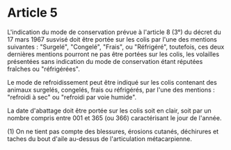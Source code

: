 # Article 5

L'indication du mode de conservation prévue à l'article 8 (3°) du décret du 17 mars 1967 susvisé doit être portée sur les colis par l'une des mentions suivantes : "Surgelé", "Congelé", "Frais", ou "Réfrigéré", toutefois, ces deux dernières mentions pourront ne pas être portées sur les colis, les volailles présentées sans indication du mode de conservation étant réputées  fraîches  ou "réfrigérées".

Le mode de refroidissement peut être indiqué sur les colis contenant des animaux surgelés, congelés, frais ou réfrigérés, par l'une des mentions : "refroidi à sec" ou "refroidi par voie humide".

La date d'abattage doit être portée sur les colis soit en clair, soit par un nombre compris entre 001 et 365 (ou 366) caractérisant le jour de l'année.

(1) On ne tient pas compte des blessures, érosions cutanés, déchirures et taches du bout d'aile au-dessus de l'articulation métacarpienne.

